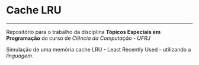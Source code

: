 # Cache LRU

---

Repositório para o  trabalho da disciplina **Tópicos Especiais em Programação** do curso de *Ciência da Computação - UFRJ*

Simulação de uma memória cache LRU - Least Recently Used - utilizando a *linguagem*.